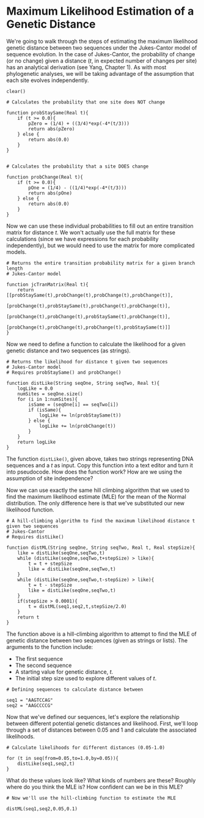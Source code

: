 # Maximum Likelihood Estimation of a Genetic Distance

We're going to walk through the steps of estimating the maximum likelihood genetic distance between two sequences under the Jukes-Cantor model of sequence evolution. In the case of Jukes-Cantor, the probability of change (or no change) given a distance (_t_, in expected number of changes per site) has an analytical derivation (see Yang, Chapter 1). As with most phylogenetic analyses, we will be taking advantage of the assumption that each site evolves independently.

```
clear()

# Calculates the probability that one site does NOT change

function probStaySame(Real t){
    if (t >= 0.0){
        pZero = (1/4) + ((3/4)*exp(-4*(t/3)))
        return abs(pZero)
    } else {
        return abs(0.0)
    }
}


# Calculates the probability that a site DOES change

function probChange(Real t){
    if (t >= 0.0){
        pOne = (1/4) - ((1/4)*exp(-4*(t/3)))
        return abs(pOne)
    } else {
        return abs(0.0)
    }
}
```

Now we can use these individual probabilities to fill out an entire transition matrix for distance _t_. We won't actually use the full matrix for these calculations (since we have expressions for each probability independently), but we would need to use the matrix for more complicated models.

```
# Returns the entire transition probability matrix for a given branch length
# Jukes-Cantor model

function jcTranMatrix(Real t){
    return [[probStaySame(t),probChange(t),probChange(t),probChange(t)],
           [probChange(t),probStaySame(t),probChange(t),probChange(t)],
           [probChange(t),probChange(t),probStaySame(t),probChange(t)],
           [probChange(t),probChange(t),probChange(t),probStaySame(t)]]
}
```

Now we need to define a function to calculate the likelihood for a given genetic distance and two sequences (as strings).

```
# Returns the likelihood for distance t given two sequences
# Jukes-Cantor model
# Requires probStaySame() and probChange()

function distLike(String seqOne, String seqTwo, Real t){
    logLike = 0.0
    numSites = seqOne.size()
    for (i in 1:numSites){
        isSame = (seqOne[i] == seqTwo[i])
        if (isSame){
            logLike += ln(probStaySame(t))
        } else {
            logLike += ln(probChange(t))
        }
    }
    return logLike
}
```

The function `distLike()`, given above, takes two strings representing DNA sequences and a _t_ as input. Copy this function into a text editor and turn it into pseudocode. How does the function work? How are we using the assumption of site independence?

Now we can use exactly the same hill climbing algorithm that we used to find the maximum likelihood estimate (MLE) for the mean of the Normal distribution. The only difference here is that we've substituted our new likelihood function.

```
# A hill-climbing algorithm to find the maximum likelihood distance t given two sequences
# Jukes-Cantor
# Requires distLike()

function distML(String seqOne, String seqTwo, Real t, Real stepSize){
    like = distLike(seqOne,seqTwo,t)
    while (distLike(seqOne,seqTwo,t+stepSize) > like){
        t = t + stepSize
        like = distLike(seqOne,seqTwo,t)
    }
    while (distLike(seqOne,seqTwo,t-stepSize) > like){
        t = t - stepSize
        like = distLike(seqOne,seqTwo,t)
    }
    if(stepSize > 0.0001){
        t = distML(seq1,seq2,t,stepSize/2.0)
    }
    return t
}
```

The function above is a hill-climbing algorithm to attempt to find the MLE of genetic distance between two sequences (given as strings or lists). The arguments to the function include:

- The first sequence
- The second sequence
- A starting value for genetic distance, _t_.
- The initial step size used to explore different values of _t_.

```
# Defining sequences to calculate distance between

seq1 = "AAGTCCAG"
seq2 = "AAGCCCCG"
```

Now that we've defined our sequences, let's explore the relationship between different potential genetic distances and likelihood. First, we'll loop through a set of distances between 0.05 and 1 and calculate the associated likelihoods.

```
# Calculate likelihoods for different distances (0.05-1.0)

for (t in seq(from=0.05,to=1.0,by=0.05)){
    distLike(seq1,seq2,t)
}
```

What do these values look like? What kinds of numbers are these? Roughly where do you think the MLE is? How confident can we be in this MLE?

```
# Now we'll use the hill-climbing function to estimate the MLE

distML(seq1,seq2,0.05,0.1)
```
